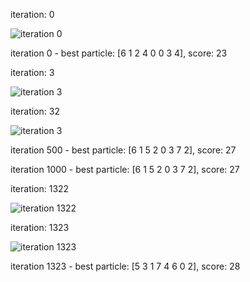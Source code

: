 iteration: 0

![iteration 0](https://github.com/benman1/Artificial-Intelligence-with-Python-Cookbook/raw/master/chapter05/pso_it0.png)

iteration 0 - best particle: [6 1 2 4 0 0 3 4], score: 23

iteration: 3

![iteration 3](https://github.com/benman1/Artificial-Intelligence-with-Python-Cookbook/raw/master/chapter05/pso_it3-1.png)

iteration: 32

![iteration 3](https://github.com/benman1/Artificial-Intelligence-with-Python-Cookbook/raw/master/chapter05/pso_it32-1.png)

iteration 500 - best particle: [6 1 5 2 0 3 7 2], score: 27

iteration 1000 - best particle: [6 1 5 2 0 3 7 2], score: 27

iteration: 1322

![iteration 1322](https://github.com/benman1/Artificial-Intelligence-with-Python-Cookbook/raw/master/chapter05/pso_it1322.png)

iteration: 1323

![iteration 1323](https://github.com/benman1/Artificial-Intelligence-with-Python-Cookbook/raw/master/chapter05/pso_it1323-1.png)

iteration 1323 - best particle: [5 3 1 7 4 6 0 2], score: 28